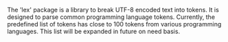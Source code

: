 The 'lex' package is a library to break UTF-8 encoded text into tokens.
It is designed to parse common programming language tokens. Currently,
the predefined list of tokens has close to 100 tokens from various
programming languages. This list will be expanded in future on need basis.
